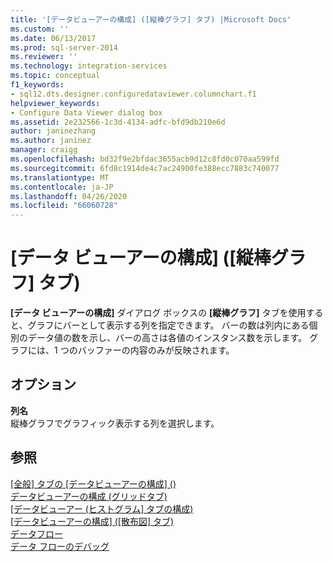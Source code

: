 ```yaml
---
title: '[データビューアーの構成] ([縦棒グラフ] タブ) |Microsoft Docs'
ms.custom: ''
ms.date: 06/13/2017
ms.prod: sql-server-2014
ms.reviewer: ''
ms.technology: integration-services
ms.topic: conceptual
f1_keywords:
- sql12.dts.designer.configuredataviewer.columnchart.f1
helpviewer_keywords:
- Configure Data Viewer dialog box
ms.assetid: 2e232566-1c3d-4134-adfc-bfd9db210e6d
author: janinezhang
ms.author: janinez
manager: craigg
ms.openlocfilehash: bd32f9e2bfdac3655acb9d12c8fd0c070aa599fd
ms.sourcegitcommit: 6fd8c1914de4c7ac24900fe388ecc7883c740077
ms.translationtype: MT
ms.contentlocale: ja-JP
ms.lasthandoff: 04/26/2020
ms.locfileid: "66060728"
---
```

# <a name="configure-data-viewer-column-chart-tab"></a>[データ ビューアーの構成] ([縦棒グラフ] タブ)
  **[データ ビューアーの構成]** ダイアログ ボックスの **[縦棒グラフ]** タブを使用すると、グラフにバーとして表示する列を指定できます。 バーの数は列内にある個別のデータ値の数を示し、バーの高さは各値のインスタンス数を示します。 グラフには、1 つのバッファーの内容のみが反映されます。  
  
## <a name="options"></a>オプション  
 **列名**  
 縦棒グラフでグラフィック表示する列を選択します。  
  
## <a name="see-also"></a>参照  
 [[全般] タブの [データビューアーの構成] &#40;&#41;](../../2014/integration-services/configure-data-viewer-general-tab.md)   
 [データビューアーの構成 &#40;グリッドタブ&#41;](../../2014/integration-services/configure-data-viewer-grid-tab.md)   
 [[データビューアー &#40;ヒストグラム] タブの構成&#41;](../../2014/integration-services/configure-data-viewer-histogram-tab.md)   
 [[データビューアーの構成] &#40;[散布図] タブ&#41;](../../2014/integration-services/configure-data-viewer-scatter-plot-tab.md)   
 [データフロー](data-flow/data-flow.md)   
 [データ フローのデバッグ](troubleshooting/debugging-data-flow.md)  
  
  
